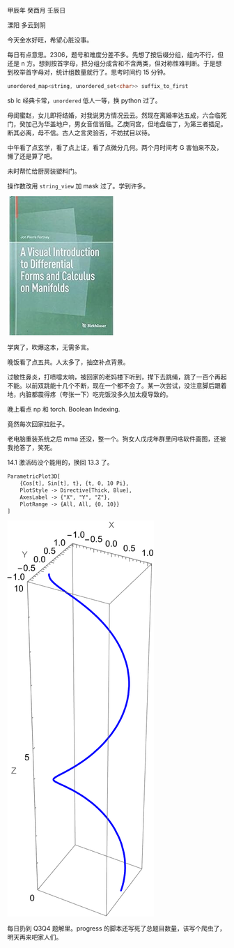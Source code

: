 甲辰年 癸酉月 壬辰日

溧阳 多云到阴

今天金水好旺，希望心脏没事。

每日有点意思。2306，题号和难度分差不多。先想了按后缀分组，组内不行，但还是 n 方。想到按首字母，把分组分成含和不含两类，但对称性难判断。于是想到枚举首字母对，统计组数量就行了。思考时间约 15 分钟。

```cpp
unordered_map<string, unordered_set<char>> suffix_to_first
```
sb lc 经典卡常，`unordered` 低人一等，换 python 过了。

母闺蜜赵，女儿即将结婚，对我说男方情况云云。然现在离婚率达五成，六合临死门，癸加己为华盖地户，男女音信皆阻。乙庚同宫，但地盘临丁，为第三者插足。断其必离，母不信。古人之言灵验否，不妨拭目以待。

中午看了点玄学，看了点上证，看了点微分几何。两个月时间考 G 害怕来不及，懒了还是算了吧。

未时帮忙给厨房装塑料门。

操作数改用 `string_view` 加 mask 过了。学到许多。

![alt text](image_00.jpg)

学爽了，吹爆这本，无需多言。

晚饭看了点五共。人太多了，抽空补点背景。

过敏性鼻炎，打喷嚏太响，被回家的老妈楼下听到，撵下去跳绳，跳了一百个再起不能。以前双跳能十几个不断，现在一个都不会了。某一次尝试，没注意脚后跟着地，内脏都震得疼（夸张一下）吃完饭没多久加太瘦导致的。

晚上看点 np 和 torch. Boolean Indexing.

竟然每次回家拉肚子。

老电脑重装系统之后 mma 还没，整一个。狗女人戊戌年群里问啥软件画图，还被我抢答了，笑死。

14.1 激活码没个能用的，换回 13.3 了。

```
ParametricPlot3D[
    {Cos[t], Sin[t], t}, {t, 0, 10 Pi}, 
    PlotStyle -> Directive[Thick, Blue], 
    AxesLabel -> {"X", "Y", "Z"}, 
    PlotRange -> {All, All, {0, 10}}
]
```

![output](image_01.png)

每日扔到 Q3Q4 题解里。progress 的脚本还写死了总题目数量，该写个爬虫了，明天再来吧家人们。